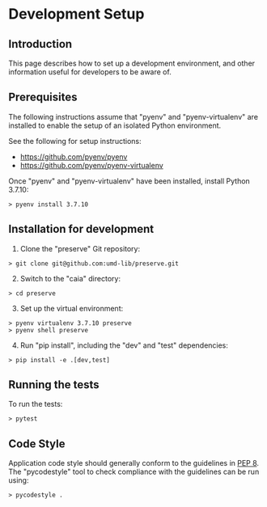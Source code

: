 # Development Setup

## Introduction

This page describes how to set up a development environment, and other
information useful for developers to be aware of.

## Prerequisites

The following instructions assume that "pyenv" and "pyenv-virtualenv" are
installed to enable the setup of an isolated Python environment.

See the following for setup instructions:

* <https://github.com/pyenv/pyenv>
* <https://github.com/pyenv/pyenv-virtualenv>

Once "pyenv" and "pyenv-virtualenv" have been installed, install Python 3.7.10:

```
> pyenv install 3.7.10
```

## Installation for development

1) Clone the "preserve" Git repository:

```
> git clone git@github.com:umd-lib/preserve.git
```

2) Switch to the "caia" directory:

```
> cd preserve
```

3) Set up the virtual environment:

```
> pyenv virtualenv 3.7.10 preserve
> pyenv shell preserve
```

4) Run "pip install", including the "dev" and "test" dependencies:

```
> pip install -e .[dev,test]
```

## Running the tests

To run the tests:

```
> pytest
```

## Code Style

Application code style should generally conform to the guidelines in
[PEP 8](https://www.python.org/dev/peps/pep-0008/). The "pycodestyle" tool
to check compliance with the guidelines can be run using:

```
> pycodestyle .
```
